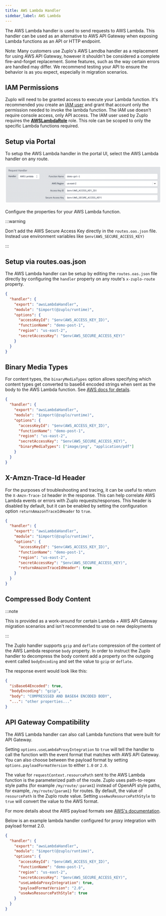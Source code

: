 ```yaml
---
title: AWS Lambda Handler
sidebar_label: AWS Lambda
---
```


The AWS Lambda handler is used to send requests to AWS Lambda. This handler can
be used as an alternative to AWS API Gateway when exposing Lambda functions as
an API or HTTP endpoint.

Note: Many customers use Zuplo's AWS Lamdba handler as a replacement for using
AWS API Gateway, however it shouldn't be considered a complete fire-and-forget
replacement. Some features, such as the way certain errors are handled may
differ. We recommend testing your API to ensure the behavior is as you expect,
especially in migration scenarios.

## IAM Permissions

Zuplo will need to be granted access to execute your Lambda function. It's
recommended you create an
[IAM user](https://docs.aws.amazon.com/IAM/latest/UserGuide/id_users_create.html)
and grant that account only the permission needed to invoke the lambda function.
The IAM use doesn't require console access, only API access. The IAM user used
by Zuplo requires the
[**AWSLambdaRole**](https://docs.aws.amazon.com/lambda/latest/dg/access-control-identity-based.html)
role. This role can be scoped to only the specific Lambda functions required.

## Setup via Portal

To setup the AWS Lambda handler in the portal UI, select the AWS Lambda handler
on any route.

![AWS handler configuration](../../public/media/aws-lambda/aa9dc09d-6636-4a8b-94bc-ee28bb779fc8.png)

Configure the properties for your AWS Lambda function.

:::warning

Don't add the AWS Secure Access Key directly in the `routes.oas.json` file.
Instead use environment variables like `$env(AWS_SECURE_ACCESS_KEY)`

:::

## Setup via routes.oas.json

The AWS Lambda handler can be setup by editing the `routes.oas.json` file
directly by configuring the `handler` property on any route's `x-zuplo-route`
property.

```json
{
  "handler": {
    "export": "awsLambdaHandler",
    "module": "$import(@zuplo/runtime)",
    "options": {
      "accessKeyId": "$env(AWS_ACCESS_KEY_ID)",
      "functionName": "demo-post-1",
      "region": "us-east-2",
      "secretAccessKey": "$env(AWS_SECURE_ACCESS_KEY)"
    }
  }
}
```

## Binary Media Types

For content types, the `binaryMediaTypes` option allows specifying which content
types get converted to base64 encoded strings when sent as the body to the AWS
Lambda function. See
[AWS docs for details](https://docs.aws.amazon.com/apigateway/latest/developerguide/api-gateway-payload-encodings.html).

```json
{
  "handler": {
    "export": "awsLambdaHandler",
    "module": "$import(@zuplo/runtime)",
    "options": {
      "accessKeyId": "$env(AWS_ACCESS_KEY_ID)",
      "functionName": "demo-post-1",
      "region": "us-east-2",
      "secretAccessKey": "$env(AWS_SECURE_ACCESS_KEY)",
      "binaryMediaTypes": ["image/png", "application/pdf"]
    }
  }
}
```

## X-Amzn-Trace-Id Header

For the purposes of troubleshooting and tracing, it can be useful to return the
`X-Amzn-Trace-Id` header in the response. This can help correlate AWS Lambda
events or errors with Zuplo requests/responses. This header is disabled by
default, but it can be enabled by setting the configuration option
`returnAmazonTraceIdHeader` to `true`.

```json
{
  "handler": {
    "export": "awsLambdaHandler",
    "module": "$import(@zuplo/runtime)",
    "options": {
      "accessKeyId": "$env(AWS_ACCESS_KEY_ID)",
      "functionName": "demo-post-1",
      "region": "us-east-2",
      "secretAccessKey": "$env(AWS_SECURE_ACCESS_KEY)",
      "returnAmazonTraceIdHeader": true
    }
  }
}
```

## Compressed Body Content

:::note

This is provided as a work-around for certain Lambda + AWS API Gateway migration
scenarios and isn't recommended to use on new deployments

:::

The Zuplo handler supports `gzip` and `deflate` compression of the content of
the AWS Lambda response `body` property. In order to instruct the Zuplo handler
to decompress the body content add a property on the outgoing event called
`bodyEncoding` and set the value to `gzip` or `deflate`.

The response event would look like this:

```json
{
  "isBase64Encoded": true,
  "bodyEncoding": "gzip",
  "body": "COMPRESSSED AND BASE64 ENCODED BODY",
  "...": "other properties..."
}
```

## API Gateway Compatibility

The AWS Lambda handler can also call Lambda functions that were built for API
Gateway.

Setting `options.useLambdaProxyIntegration` to `true` will tell the handler to
call the function with the event format that matches with AWS API Gateway. You
can also choose between the payload format by setting
`options.payloadFormatVersion` to either `1.0` or `2.0`.

The value for `requestContext.resourcePath` sent to the AWS Lambda function is
the parameterized path of the route. Zuplo uses path-to-regex style paths (for
example `/my/route/:param1`) instead of OpenAPI style paths, for example,
`/my/route/{param1}` for routes. By default, the value of `resourcePath` is the
Zuplo route value. Setting `useAwsResourcePathStyle` to `true` will convert the
value to the AWS format.

For more details about the AWS payload formats see
[AWS's documentation](https://docs.aws.amazon.com/apigateway/latest/developerguide/http-api-develop-integrations-lambda.html).

Below is an example lambda handler configured for proxy integration with payload
format 2.0.

```json
{
  "handler": {
    "export": "awsLambdaHandler",
    "module": "$import(@zuplo/runtime)",
    "options": {
      "accessKeyId": "$env(AWS_ACCESS_KEY_ID)",
      "functionName": "demo-post-1",
      "region": "us-east-2",
      "secretAccessKey": "$env(AWS_SECURE_ACCESS_KEY)",
      "useLambdaProxyIntegration": true,
      "payloadFormatVersion": "2.0",
      "useAwsResourcePathStyle": true
    }
  }
}
```
